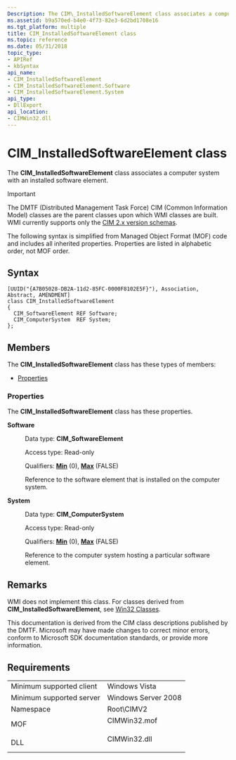 ```yaml
---
Description: The CIM\_InstalledSoftwareElement class associates a computer system with an installed software element.
ms.assetid: b9a570ed-b4e0-4f73-82e3-6d2bd1708e16
ms.tgt_platform: multiple
title: CIM_InstalledSoftwareElement class
ms.topic: reference
ms.date: 05/31/2018
topic_type: 
- APIRef
- kbSyntax
api_name: 
- CIM_InstalledSoftwareElement
- CIM_InstalledSoftwareElement.Software
- CIM_InstalledSoftwareElement.System
api_type: 
- DllExport
api_location: 
- CIMWin32.dll
---
```


# CIM\_InstalledSoftwareElement class

The **CIM\_InstalledSoftwareElement** class associates a computer system with an installed software element.

> [!IMPORTANT]
> The DMTF (Distributed Management Task Force) CIM (Common Information Model) classes are the parent classes upon which WMI classes are built. WMI currently supports only the [CIM 2.x version schemas](https://dmtf.org/standards/cim/schemas).

 

The following syntax is simplified from Managed Object Format (MOF) code and includes all inherited properties. Properties are listed in alphabetic order, not MOF order.

## Syntax

``` syntax
[UUID("{A7B05028-DB2A-11d2-85FC-0000F8102E5F}"), Association, Abstract, AMENDMENT]
class CIM_InstalledSoftwareElement
{
  CIM_SoftwareElement REF Software;
  CIM_ComputerSystem  REF System;
};
```

## Members

The **CIM\_InstalledSoftwareElement** class has these types of members:

-   [Properties](#properties)

### Properties

The **CIM\_InstalledSoftwareElement** class has these properties.

<dl> <dt>

**Software**
</dt> <dd> <dl> <dt>

Data type: **CIM\_SoftwareElement**
</dt> <dt>

Access type: Read-only
</dt> <dt>

Qualifiers: [**Min**](https://docs.microsoft.com/windows/desktop/WmiSdk/standard-qualifiers) (0), [**Max**](https://docs.microsoft.com/windows/desktop/WmiSdk/standard-qualifiers) (FALSE)
</dt> </dl>

Reference to the software element that is installed on the computer system.

</dd> <dt>

**System**
</dt> <dd> <dl> <dt>

Data type: **CIM\_ComputerSystem**
</dt> <dt>

Access type: Read-only
</dt> <dt>

Qualifiers: [**Min**](https://docs.microsoft.com/windows/desktop/WmiSdk/standard-qualifiers) (0), [**Max**](https://docs.microsoft.com/windows/desktop/WmiSdk/standard-qualifiers) (FALSE)
</dt> </dl>

Reference to the computer system hosting a particular software element.

</dd> </dl>

## Remarks

WMI does not implement this class. For classes derived from **CIM\_InstalledSoftwareElement**, see [Win32 Classes](win32-provider.md).

This documentation is derived from the CIM class descriptions published by the DMTF. Microsoft may have made changes to correct minor errors, conform to Microsoft SDK documentation standards, or provide more information.

## Requirements



|                                     |                                                                                         |
|-------------------------------------|-----------------------------------------------------------------------------------------|
| Minimum supported client<br/> | Windows Vista<br/>                                                                |
| Minimum supported server<br/> | Windows Server 2008<br/>                                                          |
| Namespace<br/>                | Root\\CIMV2<br/>                                                                  |
| MOF<br/>                      | <dl> <dt>CIMWin32.mof</dt> </dl> |
| DLL<br/>                      | <dl> <dt>CIMWin32.dll</dt> </dl> |



 

 




